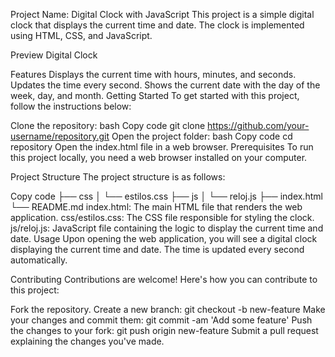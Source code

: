 
Project Name: Digital Clock with JavaScript
This project is a simple digital clock that displays the current time and date. The clock is implemented using HTML, CSS, and JavaScript.

Preview
Digital Clock

Features
Displays the current time with hours, minutes, and seconds.
Updates the time every second.
Shows the current date with the day of the week, day, and month.
Getting Started
To get started with this project, follow the instructions below:

Clone the repository:
bash
Copy code
git clone https://github.com/your-username/repository.git
Open the project folder:
bash
Copy code
cd repository
Open the index.html file in a web browser.
Prerequisites
To run this project locally, you need a web browser installed on your computer.

Project Structure
The project structure is as follows:

Copy code
├── css
│   └── estilos.css
├── js
│   └── reloj.js
├── index.html
└── README.md
index.html: The main HTML file that renders the web application.
css/estilos.css: The CSS file responsible for styling the clock.
js/reloj.js: JavaScript file containing the logic to display the current time and date.
Usage
Upon opening the web application, you will see a digital clock displaying the current time and date. The time is updated every second automatically.

Contributing
Contributions are welcome! Here's how you can contribute to this project:

Fork the repository.
Create a new branch: git checkout -b new-feature
Make your changes and commit them: git commit -am 'Add some feature'
Push the changes to your fork: git push origin new-feature
Submit a pull request explaining the changes you've made.
